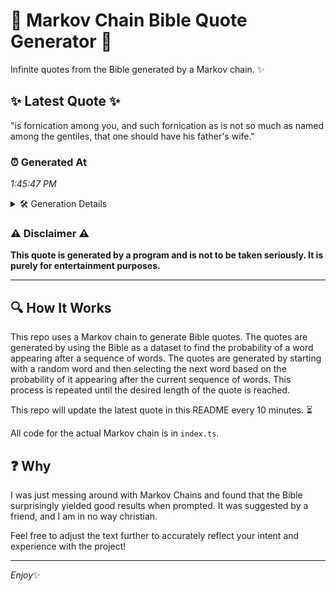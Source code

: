 # 📖 Markov Chain Bible Quote Generator 📖

Infinite quotes from the Bible generated by a Markov chain. ✨

## ✨ Latest Quote ✨
"is fornication among you, and such fornication as is not so much as named among the gentiles, that one should have his father's wife."

### ⏰ Generated At
*1:45:47 PM*

<details>
    <summary>🛠️ Generation Details</summary>
    <p>
        <strong>🌱 Seed:</strong> is<br>
        <strong>🔄 Iterations:</strong> 23<br>
        <strong>📜 Context History:</strong><br>[ is ]: fornication<br>[ is, fornication ]: among<br>[ is, fornication, among ]: you,<br>[ is, fornication, among, you, ]: and<br>[ is, fornication, among, you,, and ]: such<br>[ is, fornication, among, you,, and, such ]: fornication<br>[ fornication, among, you,, and, such, fornication ]: as<br>[ among, you,, and, such, fornication, as ]: is<br>[ you,, and, such, fornication, as, is ]: not<br>[ and, such, fornication, as, is, not ]: so<br>[ such, fornication, as, is, not, so ]: much<br>[ fornication, as, is, not, so, much ]: as<br>[ as, is, not, so, much, as ]: named<br>[ is, not, so, much, as, named ]: among<br>[ not, so, much, as, named, among ]: the<br>[ so, much, as, named, among, the ]: gentiles,<br>[ much, as, named, among, the, gentiles, ]: that<br>[ as, named, among, the, gentiles,, that ]: one<br>[ named, among, the, gentiles,, that, one ]: should<br>[ among, the, gentiles,, that, one, should ]: have<br>[ the, gentiles,, that, one, should, have ]: his<br>[ gentiles,, that, one, should, have, his ]: father's<br>[ that, one, should, have, his, father's ]: wife.<br>
    </p>
</details>

### ⚠️ Disclaimer ⚠️
**This quote is generated by a program and is not to be taken seriously. It is purely for entertainment purposes.**

---

## 🔍 How It Works

This repo uses a Markov chain to generate Bible quotes. The quotes are generated by using the Bible as a dataset to find the probability of a word appearing after a sequence of words. The quotes are generated by starting with a random word and then selecting the next word based on the probability of it appearing after the current sequence of words. This process is repeated until the desired length of the quote is reached.

This repo will update the latest quote in this README every 10 minutes. ⏳

All code for the actual Markov chain is in `index.ts`.

## ❓ Why

I was just messing around with Markov Chains and found that the Bible surprisingly yielded good results when prompted. 
It was suggested by a friend, and I am in no way christian.

Feel free to adjust the text further to accurately reflect your intent and experience with the project!

---

*Enjoy*✨
